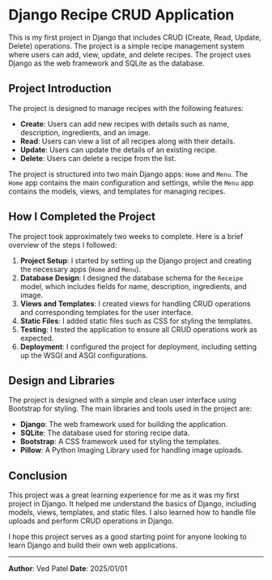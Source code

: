# Django Recipe CRUD Application

This is my first project in Django that includes CRUD (Create, Read, Update, Delete) operations. The project is a simple recipe management system where users can add, view, update, and delete recipes. The project uses Django as the web framework and SQLite as the database.

## Project Introduction

The project is designed to manage recipes with the following features:
- **Create**: Users can add new recipes with details such as name, description, ingredients, and an image.
- **Read**: Users can view a list of all recipes along with their details.
- **Update**: Users can update the details of an existing recipe.
- **Delete**: Users can delete a recipe from the list.

The project is structured into two main Django apps: `Home` and `Menu`. The `Home` app contains the main configuration and settings, while the `Menu` app contains the models, views, and templates for managing recipes.



## How I Completed the Project

The project took approximately two weeks to complete. Here is a brief overview of the steps I followed:

1. **Project Setup**: I started by setting up the Django project and creating the necessary apps (`Home` and `Menu`).
2. **Database Design**: I designed the database schema for the `Receipe` model, which includes fields for name, description, ingredients, and image.
3. **Views and Templates**: I created views for handling CRUD operations and corresponding templates for the user interface.
4. **Static Files**: I added static files such as CSS for styling the templates.
5. **Testing**: I tested the application to ensure all CRUD operations work as expected.
6. **Deployment**: I configured the project for deployment, including setting up the WSGI and ASGI configurations.

## Design and Libraries

The project is designed with a simple and clean user interface using Bootstrap for styling. The main libraries and tools used in the project are:

- **Django**: The web framework used for building the application.
- **SQLite**: The database used for storing recipe data.
- **Bootstrap**: A CSS framework used for styling the templates.
- **Pillow**: A Python Imaging Library used for handling image uploads.

## Conclusion

This project was a great learning experience for me as it was my first project in Django. It helped me understand the basics of Django, including models, views, templates, and static files. I also learned how to handle file uploads and perform CRUD operations in Django.

I hope this project serves as a good starting point for anyone looking to learn Django and build their own web applications.

---

**Author**: Ved Patel
**Date**: 2025/01/01

